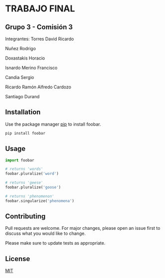 # TRABAJO FINAL 
## Grupo 3 - Comisión 3

Integrantes:
Torres David Ricardo

Nuñez Rodrigo 

Doxastakis Horacio

Isnardo Merino Francisco

Candia Sergio

Ricardo Ramón Alfredo Cardozo

Santiago Durand

 
## Installation

Use the package manager [pip](https://pip.pypa.io/en/stable/) to install foobar.

```bash
pip install foobar
```

## Usage

```python
import foobar

# returns 'words'
foobar.pluralize('word')

# returns 'geese'
foobar.pluralize('goose')

# returns 'phenomenon'
foobar.singularize('phenomena')
```

## Contributing

Pull requests are welcome. For major changes, please open an issue first
to discuss what you would like to change.

Please make sure to update tests as appropriate.

## License

[MIT](https://choosealicense.com/licenses/mit/)
